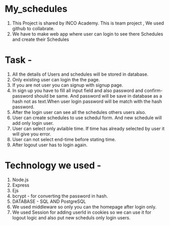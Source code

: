 # My_schedules
1. This Project is shared by INCO Academy. This is team project , We used github to collabrate.
2. We have to make web app where user can login to see there Schedules and create their Schedules

# Task -
1. All the details of Users and schedules will be stored in database.
2. Only existing user can login the the page.
3. If you are not user you can signup with signup page.
4. In sign up you have to fill all input field and also password and confirm-password should be same. And password will be save in database as a hash not as text.When user login password will be match with the hash password.
5. After the login user can see all the schedules others users also.
6. User can create schedules to use schedul form. And new schedule will add only login user. 
7. User can select only avlaible time. If time has already selected by user it will give you error.
8. User can not select end-time before stating time.
8. After logout user has to login again.


# Technology we used -
1. Node.js
2. Express
3. Ejs
4. bcrypt -  for converting the password in hash.
5. DATABASE - SQL AND PostgreSQL
6. We used middleware so only you can the homepage after login only.
7. We used Session for adding userId in cookies so we can use it for logout logic and also put new scheduls only login users.
